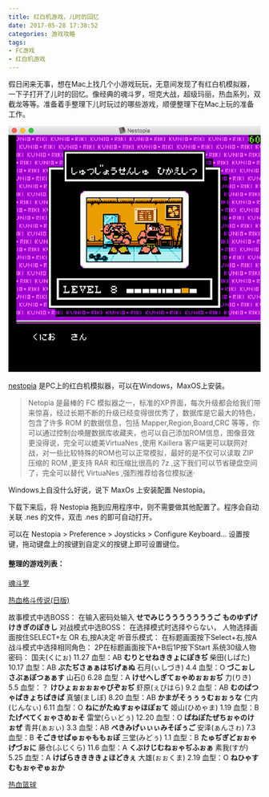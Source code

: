 ```yaml
---
title: 红白机游戏，儿时的回忆
date: 2017-05-28 17:38:52
categories: 游戏攻略
tags:
- FC游戏
- 红白机游戏
---
```

假日闲来无事，想在Mac上找几个小游戏玩玩，无意间发现了有红白机模拟器，一下子打开了儿时的回忆。像经典的魂斗罗，坦克大战，超级玛丽，热血系列，双截龙等等。准备着手整理下儿时玩过的哪些游戏，顺便整理下在Mac上玩的准备工作。

![nestopia](/images/nestopia/nestopia.png)

[nestopia](http://nestopia.sourceforge.net/) 是PC上的红白机模拟器，可以在Windows，MaxOS上安装。
> Netopia 是最棒的 FC 模拟器之一，标准的XP界面，每次升级都会给我们带来惊喜，经过长期不断的升级已经变得很优秀了，数据库是它最大的特色，包含了许多 ROM 的数据信息，包括 Mapper,Region,Board,CRC 等等，你可以通过控制台唤醒数据库收藏夹，也可以自己添加ROM信息，图像音效更没得说，完全可以媲美VirtuaNes ,使用 Kaillera 客户端更可以联网对战，对一些比较特殊的ROM也可以正常模拟，最好的是不仅可以读取 ZIP 压缩的 ROM ,更支持 RAR 和压缩比很高的 7z ,这下我们可以节省硬盘空间了，完全可以替代 VirtuaNes ,强烈推荐给各位模拟迷·

Windows上自没什么好说，说下 MaxOs 上安装配置 Nestopia。

下载下来后，将 Nestopia 拖到应用程序中，则不需要做其他配置了。程序会自动关联 .nes 的文件，双击 .nes 的即可自动打开。

可以在 Nestopia > Preference > Joysticks > Configure Keyboard... 设置按键，拖动键盘上的按键到自定义的按键上即可设置键位。

#### 整理的游戏列表：

<!-- ![](/images/nestopia/hundouluo.png) -->

[魂斗罗](/resource/nestopia/魂斗罗.nes)

<!-- ![](/images/nestopia/rexuegedouchuanshuo.png) -->

[热血格斗传说(日版)](/resource/nestopia/热血格斗传说.nes)

故事模式中选BOSS：
在输入密码处输入
**せでみじうううううううご**
**ものゆずげけきぎのぽきし**
对战模式中选BOSS：
在选择模式时选择やらない，
人物选择画面按住SELECT+左 OR 右,按A决定
听音乐模式：
在标题画面按下Select+右,按A
战斗模式中选择相同角色：
2P在标题画面按下A+B后1P按下Start
系统30级人物密码：
国夫(くにぉ) 11.27 血型：AB **むりとせねききょにぽきぢ**
柴田(しぱた) 10.17 血型：AB **ぶたぢさぁぁはぢげぁぬ**
石月(ぃしづき) 4.4 血型：O **づこぉしさぶぁぼつぁぁす**
山石() 6.28 血型：A **けせへしぎてぉゃめぉぉぉぢ**
力(りき) 5.5 血型：？ **けひょぉぉぉぉゃびぞぉぢ**
虾原(ぇびはら) 9.2 血型：AB **むのぱつゃぱきょちぱきぱ**
真皱(ましぼ) 8.20 血型：AB **かまがそぅぅぅむぉぉぅな**
仁内(じんなぃ) 6.11 血型：O **ねにがたぬすぉゃほぽぉて**
姬山(ひめゃま) 1.19 血型：B **たげぺてくぉゃさめぉそ**
雷堂(らぃどぅ) 12.20 血型：O **ぱねぽたぜちぉゃのけぉぜ**
青井(ぁぉぃ) 3.3 血型：AB **ぺきみげぃぃぃみそぽぅご**
安泽(ぁんさゎ) 7.3 血型：B **そごきせぱゅぉゃももぉぽ**
三堂(みどぅ) 1.1 血型：B **たゅぢぎどぉぉゃげづぉに**
藤仓(ふじくら) 11.6 血型：A **くぶけじむねぉゃぢふぉぁ**
素我(すが) 5.25 血型：A **けぱらききききょほどきぇ**
大雄(ぉぉくま) 2.19 血型：O **ねひゃすむもぉゃぞゅぉか**

[热血篮球](/resource/nestopia/热血篮球.nes)
